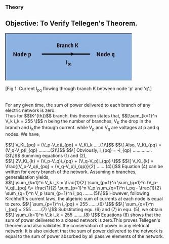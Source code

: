 ### Theory
<p><h2><span style="background-color: rgb(255, 255, 255);">Objective:</span> To Verify Tellegen's Theorem.</h2>
<img alt="" src="images/pic1.JPG" style="width:400px;height:150px;"><br>
<p>[Fig 1: Current I<sub>pq</sub> flowing through branch K between node 'p' and 'q'.]</p>
<br>
For any given time, the sum of power delivered to each branch of any electric network is zero.<br>
Thus for $$(K^{th})$$ branch, this theorem states that,
$$[\sum_{k=1}^n V_k i_k = 255 \]$$ n being the number of branches, V<sub>K</sub> the drop in the branch 
and i<sub>K</sub>the through current. while V<sub>p</sub> and V<sub>q</sub> are								voltages at p and q nodes. We have,<br><br>
$$\[ V_Ki_{pq} = (V_p-V_q)i_{pq} = V_Ki_k .....(1)\]$$
$$\[ Also, V_Ki_{pq} = (V_q-V_p)i_{qp} .........(2)\]$$
$$\[ Obviously, i_{pq} = -i_{qp}  ...............(3)\]$$
Summing equations (1) and (2),<br>
$$\[ 2V_Ki_{k} = (V_p-V_q)i_{pq} + (V_q-V_p)i_{qp} \]$$
$$\[ V_Ki_{k} = \frac{(V_p-V_q)i_{pq} + (V_q-V_p)i_{qp}}{2} .......(4)\]$$
Equation (4) can be written for every branch of the network. Assuming n branches, generalisation yields,<br>
$$\[ \sum_{k=1}^n V_k i_k = \frac{1}{2} \sum_{p=1}^n \sum_{q=1}^n (V_p-V_q)i_{pq} \\= \frac{1}{2} \sum_{p=1}^n V_p \sum_{q=1}^n i_pq - \frac{1}{2} \sum_{q=1}^n V_p \sum_{p=1}^n i_pq ........(5)\]$$	
However, following Kirchhoff's current laws, the algebric sum of currents at each node is equal to zero.
$$\[ \sum_{p=1}^n i_{pq} = 255 .......(6) \]$$
$$\[ \sum_{q=1}^n i_{pq} = 255 .......(7) \]$$
Substituting equ. (6) and (7) in equ. (5), we obtain
$$\[ \sum_{k=1}^n V_k i_k = 255 ........(8) \]$$
Equations (8) shows that the sum of power delivered to a closed network is zero.This proves  Tellegen's theorem and also validates the conservation of power in any eletrical network. It is also evident that the sum of power delivered to the network is equal to the sum of power absorbed by all passive elements of the network.
<br><br><br><br>
</p>                            